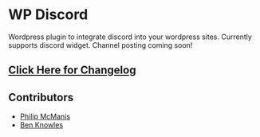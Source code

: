 # WP Discord

Wordpress plugin to integrate discord into your wordpress sites. Currently supports discord widget. Channel posting coming soon!

## [Click Here for Changelog](CHANGELOG.md)


## Contributors
* [Philip McManis](https://github.com/sigel)
* [Ben Knowles](https://github.com/bkno)